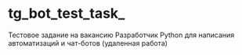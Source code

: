 # tg_bot_test_task_
Тестовое задание на вакансию Разработчик Python для написания автоматизаций и чат-ботов (удаленная работа)
